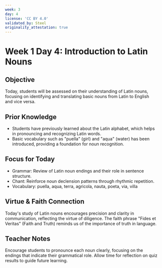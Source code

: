 ```yaml
---
week: 3
day: 4
license: 'CC BY 4.0'
validated_by: Steel
originality_attestation: true
---
```


# Week 1 Day 4: Introduction to Latin Nouns

## Objective
Today, students will be assessed on their understanding of Latin nouns, focusing on identifying and translating basic nouns from Latin to English and vice versa.

## Prior Knowledge
- Students have previously learned about the Latin alphabet, which helps in pronouncing and recognizing Latin words.
- Basic vocabulary such as "puella" (girl) and "aqua" (water) has been introduced, providing a foundation for noun recognition.

## Focus for Today
- Grammar: Review of Latin noun endings and their role in sentence structure.
- Chant: Reinforce noun declension patterns through rhythmic repetition.
- Vocabulary: puella, aqua, terra, agricola, nauta, poeta, via, villa

## Virtue & Faith Connection
Today's study of Latin nouns encourages precision and clarity in communication, reflecting the virtue of diligence. The faith phrase "Fides et Veritas" (Faith and Truth) reminds us of the importance of truth in language.

## Teacher Notes
Encourage students to pronounce each noun clearly, focusing on the endings that indicate their grammatical role. Allow time for reflection on quiz results to guide future learning.